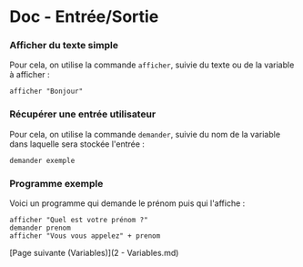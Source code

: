 # Doc - Entrée/Sortie

### Afficher du texte simple

Pour cela, on utilise la commande `afficher`, suivie du texte ou de la variable à afficher :&#x20;

```
afficher "Bonjour"
```

### Récupérer une entrée utilisateur

Pour cela, on utilise la commande `demander`, suivie du nom de la variable dans laquelle sera stockée l'entrée :&#x20;

```
demander exemple
```

### Programme exemple

Voici un programme qui demande le prénom puis qui l'affiche :&#x20;

```
afficher "Quel est votre prénom ?"
demander prenom
afficher "Vous vous appelez" + prenom
```

[Page suivante (Variables)](2 - Variables.md)
